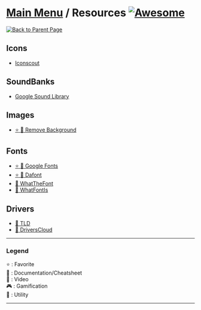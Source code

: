 # [Main Menu](README.md) / Resources [![Awesome](https://awesome.re/badge-flat.svg)](https://awesome.re)

[![Back to Parent Page](https://img.shields.io/badge/-Back_to_Parent_Page-blue?style=for-the-badge)](README.md)

## Icons
- [Iconscout](https://iconscout.com/unicons/explore/line)

## SoundBanks
- [Google Sound Library](https://developers.google.com/assistant/tools/sound-library/)

## Images
- [:star: :wrench: Remove Background](https://www.remove.bg/)

## Fonts
- [:star: :wrench: Google Fonts](https://fonts.google.com/)
- [:star: :wrench: Dafont](https://www.dafont.com/)
- [:wrench: WhatTheFont](https://www.myfonts.com/WhatTheFont/)
- [:wrench: WhatFontIs](https://www.whatfontis.com/)

## Drivers
- [:wrench: TLD](https://www.touslesdrivers.com/index.php?v_page=29)
- [:wrench: DriversCloud](https://www.driverscloud.com/fr/demarrer)

---

### Legend
:star: : Favorite\
:book: : Documentation/Cheatsheet\
:movie_camera: : Video\
:video_game: : Gamification\
:wrench: : Utility

---
